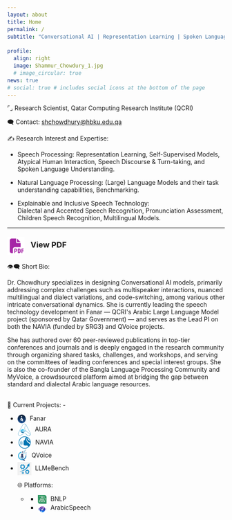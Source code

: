```yaml
---
layout: about
title: Home
permalink: /
subtitle: "Conversational AI | Representation Learning | Spoken Language Processing | Natural Language Processing"

profile:
  align: right
  image: Shammur_Chowdury_1.jpg
  # image_circular: true
news: true
# social: true # includes social icons at the bottom of the page
---
```


<!-- <br> -->
<!-- <hr style="border: none; border-top: 2px solid grey; margin: 20px 0;"> -->
<span class="research-dark-highlight"> ⌜⌟ Research Scientist</span>, Qatar Computing Research Institute (QCRI)

<span class="research-dark-highlight"> 🗨️ Contact: </span> shchowdhury@hbku.edu.qa

<span class="research-dark-highlight">✍ Research Interest and Expertise:</span>

- <span class="research-highlight">Speech Processing: </span>
  Representation Learning, Self-Supervised Models, Atypical Human Interaction, Speech Discourse & Turn-taking, and Spoken Language Understanding.

- <span class="research-highlight">Natural Language Processing:</span>
 (Large) Language Models and their task understanding capabilities, Benchmarking.
  <!-- Large Language Models and their multilingual and diaclectal task understanding capabilities. -->

- <span class="research-highlight">Explainable and Inclusive Speech Technology:</span>  
  Dialectal and Accented Speech Recognition, Pronunciation Assessment, Children Speech Recognition, Multilingual Models.

<!-- <hr style="border: none; border-top: 2px solid grey; margin: 20px 0;"> -->

<!-- I am a Research Scientist at **Qatar Computing Research Institute (QCRI)**.  -->

<!-- My research interest encompasses **multilingual**, **multimodal**, and **multiview representation learning** for designing **Conversational AI** models.  -->

<!-- 💠 I specilize in designing models that addresses complex challenges such as multispeaker interactions, nuanced multilingual and dialect variations, and code-switching, among various other intricate conversational dynamics. -->

<!-- I specialize in designing Conversational AI models, primarily addressing complex challenges such as multispeaker interactions, nuanced multilingual and dialect variations, and code-switching, among various other intricate conversational dynamics. -->

<!-- 🔺 I am currently leading (PI) the [QVoice]([https://link-url-here.org](http://qvoice.qcri.org)) project, which empowers speakers—both native and non-native, children, and adults alike—to learn spoken Arabic, leveraging large multimodal AI models. -->

<!-- I have received numerous awards and grants, including the NVIDIA Academic Hardware Grant for my research in Simulating human language learning capabilities using DNN-based language models, a study that was also conducted as a part of the TRAILs project, funded by PRIN MIUR. As a key contributor to the EU-funded projects SENSEI and PortDial, I developed conversational models adept at understanding human conversation, facilitating automatic summarization and mental health screening. -->

<!-- 📚 I authored over 60 peer-reviewed publications in top-tier conferences and journals and played an active role in the research community by organizing shared tasks, challenges, and workshops, as well as serving on the committees of top-tier conferences and special interest groups. -->

<!-- 🛠️ I co-founded the Bangla Language Processing ([BNLP]([http://banglanlp.org])) Community and [MyVoice]([http://myvoice.arabicspeech.org]), a crowdsourced platform, designed to bridge the gaps between standard and dialectal Arabic resources. I am also maintaining the [ArabicSpeech]([http://arabicspeech.org]) Portal. -->



---

<div style="text-align: left; margin-top: 20px;">
  <a href="assets/pdf/SAC_CV_format2.pdf" target="_blank" style="text-decoration: none;">
    <img src="assets/img/cv_icon.png" alt="View PDF" width="40" style="vertical-align: middle; margin-right: 10px;">
    <span style="font-size: 18px; font-weight: bold;">View PDF</span>
  </a>
</div>
<br>
<!-- <hr style="border: none; border-top: 2px solid grey; margin: 20px 0;"> -->
<span class="research-dark-highlight">👁️‍🗨️ Short Bio:</span> 

Dr. Chowdhury specializes in designing Conversational AI models, primarily addressing complex challenges such as multispeaker interactions, nuanced multilingual and dialect variations, and code-switching, among various other intricate conversational dynamics. She is currently leading the speech technology development in Fanar — QCRI's Arabic Large Language Model project (sponsored by Qatar Government) — and serves as the Lead PI on both the NAVIA (funded by SRG3) and QVoice projects. 
<!-- The NAVIA project pioneers a holistic framework for early screening and intervention for Autism Spectrum Disorder (ASD) by integrating multimodal AI technologies. The QVoice project empowers both native and non-native speakers of all ages to learn spoken Arabic through adaptive speech technologies and multimodal feedback systems. -->
<!-- Dr. Chowdhury has received numerous awards and grants, including the SRG Grant for her research on simulating human language learning using deep neural network-based language models, a study also supported by the TRAILs project funded by PRIN MIUR. She has been a key contributor to EU-funded projects such as SENSEI and PortDial, where she developed conversational models for understanding human dialogue, automatic summarization, and mental health screening. -->
She has authored over 60 peer-reviewed publications in top-tier conferences and journals and is deeply engaged in the research community through organizing shared tasks, challenges, and workshops, and serving on the committees of leading conferences and special interest groups. She is also the co-founder of the Bangla Language Processing Community and MyVoice, a crowdsourced platform aimed at bridging the gap between standard and dialectal Arabic language resources.

<br>
<span class="research-dark-highlight">🧩 Current Projects:</span> 
- <ul class="inline-list">
  <li><a href="https://fanar.qa/en" target="_blank" style="color: inherit; text-decoration: none;"><img src="assets/img/fanar.png" alt="Logo" style="height: 20px; vertical-align: middle; margin-right: 5px;"> Fanar </a></li> 

  <li><a href="" target="_blank" style="color: inherit; text-decoration: none;"> 
  <img src="assets/img/aura.png" alt="Logo" style="height: 30px; vertical-align: middle; margin-right: 5px;">
  AURA </a></li> 

  <li><a href="" target="_blank" style="color: inherit; text-decoration: none;">
  <img src="assets/img/RA_logo.png" alt="Logo" style="height: 30px; vertical-align: middle; margin-right: 5px;">
   NAVIA </a></li> 

  <li> <a href="http://qvoice.qcri.org" target="_blank" style="color: inherit; text-decoration: none;"> <img src="assets/img/QV_logo_icon_app.png" alt="Logo" style="height: 30px; vertical-align: middle; margin-right: 5px;">
 QVoice </a> </li>

  <li><a href="https://github.com/qcri/LLMeBench" target="_blank" style="color: inherit; text-decoration: none;"> 
  <img src="assets/img/LLemebench.png" alt="Logo" style="height: 30px; vertical-align: middle; margin-right: 5px;">
  LLMeBench </a></li> 

<!-- <span class="research-dark-highlight">🕰️ Past Projects:</span>  -->

<span class="research-dark-highlight"> 🌐 Platforms:</span> 
- <ul class="inline-list">
  <li> <a href="http://banglanlp.org" target="_blank" style="color: inherit; text-decoration: none;"> <img src="assets/img/bnlp_logo.png" alt="Logo" style="height: 20px; vertical-align: middle; margin-right: 5px;">
   BNLP </a> </li>
  <li><a href="https://fanar.qa/en" target="_blank" style="color: inherit; text-decoration: none;"><img src="assets/img/as_icon.png" alt="Logo" style="height: 20px; vertical-align: middle; margin-right: 5px;"> ArabicSpeech </a></li> 

<br>
<!-- Download CV Button -->
<!-- <div style="text-align: left; margin-top: 20px;">
  <a href="assets/pdf/SAC_CV_format2.pdf" download style="text-decoration: none;">
    <img src="assets/img/cv_icon.png" alt="Download CV" width="40" style="vertical-align: left; margin-right: 10px;">
    <span style="font-size: 18px; font-weight: bold;">Download CV</span>
  </a>
</div>
 -->


<!-- Dr. Chowdhury specializes in designing Conversational AI models, primarily addressing complex challenges such as multispeaker interactions, nuanced multilingual and dialect variations, and code-switching, among various other intricate conversational dynamics. She is currently the leading the speech technology in Fanar - Arabic AI Large Language Model and also LPI on the NAVIA and QVoice project, which empowers speakers—both native and non-native of all ages alike—to learn spoken Arabic. 
<!-- The QVoice project leverages adaptive speech technologies and multimodal feedback modules as its underlying technologies.  -->
<!-- Dr. Chowdhury has received numerous awards and grants, including the NVIDIA Academic Hardware Grant for her research in simulating human language learning capabilities using DNN-based language models, a study that was also conducted as a part of the TRAILs project, funded by PRIN MIUR. As a key contributor to the EU-funded projects SENSEI and PortDial, Dr. Chowdhury developed conversational models adept at understanding human conversation, facilitating automatic summarization and mental health screening. She authored over 60 peer-reviewed publications in top-tier conferences and journals and played an active role in the research community by organizing shared tasks, challenges, and workshops, as well as serving on the committees of top-tier conferences and special interest groups. She co-founded the Bangla Language Processing Community and MyVoice, a crowdsourced platform, designed to bridge the gaps between standard and dialectal Arabic resources.  --> 

<!-- <br><br> -->
<!-- <hr style="border: none; border-top: 2px solid grey; margin: 20px 0;"> -->
